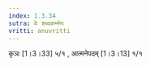 ```yaml
---
index: 1.3.34
sutra: वेः शब्दकर्म्मणः
vritti: anuvritti
---
```


कृञः [1।3।33] ५/१ , आत्मनेपदम् [1।3।13] १/१ 